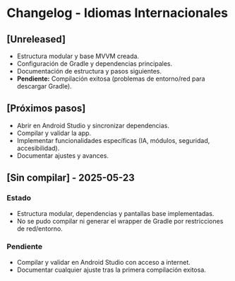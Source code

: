 # Changelog - Idiomas Internacionales

## [Unreleased]
- Estructura modular y base MVVM creada.
- Configuración de Gradle y dependencias principales.
- Documentación de estructura y pasos siguientes.
- **Pendiente:** Compilación exitosa (problemas de entorno/red para descargar Gradle).

## [Próximos pasos]
- Abrir en Android Studio y sincronizar dependencias.
- Compilar y validar la app.
- Implementar funcionalidades específicas (IA, módulos, seguridad, accesibilidad).
- Documentar ajustes y avances.

## [Sin compilar] - 2025-05-23
### Estado
- Estructura modular, dependencias y pantallas base implementadas.
- No se pudo compilar ni generar el wrapper de Gradle por restricciones de red/entorno.

### Pendiente
- Compilar y validar en Android Studio con acceso a internet.
- Documentar cualquier ajuste tras la primera compilación exitosa.
